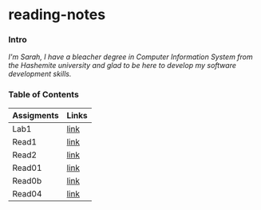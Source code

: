 # reading-notes
### Intro
*I'm Sarah, I have a bleacher degree in Computer Information System from the Hashemite university and glad to be here to develop my software development skills.* 

### Table of Contents
| Assigments   | Links            |
| ----------   | ----------       |
| Lab1         | [link](Lab1.md)  |
| Read1        | [link](read1.md) |
| Read2        | [link](read2.md) |
| Read01        | [link](read03.md) |
| Read0b        | [link](read03b.md) |
| Read04        | [link](read04.md) |


